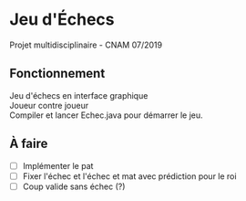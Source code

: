 # Jeu d'Échecs
Projet multidisciplinaire - CNAM 07/2019

## Fonctionnement
Jeu d'échecs en interface graphique  
Joueur contre joueur  
Compiler et lancer Echec.java pour démarrer le jeu.

## À faire
- [ ] Implémenter le pat
- [ ] Fixer l'échec et l'échec et mat avec prédiction pour le roi
- [ ] Coup valide sans échec (?)
